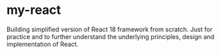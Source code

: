 # my-react

Building simplified version of React 18 framework from scratch. Just for practice and to further understand the underlying principles, design and implementation of React.

